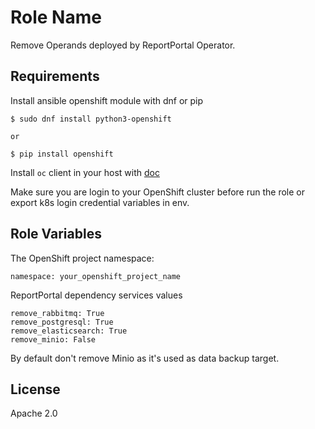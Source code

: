 Role Name
=========

Remove Operands deployed by ReportPortal Operator.

Requirements
------------

Install ansible openshift module with dnf or pip
```
$ sudo dnf install python3-openshift

or

$ pip install openshift
```

Install `oc` client in your host with [doc](https://docs.openshift.com/container-platform/4.3/cli_reference/openshift_cli/getting-started-cli.html "Getting started cli")

Make sure you are login to your OpenShift cluster before run the role or export k8s login credential variables in env.

Role Variables
--------------

The OpenShift project namespace:

    namespace: your_openshift_project_name

ReportPortal dependency services values

    remove_rabbitmq: True
    remove_postgresql: True
    remove_elasticsearch: True
    remove_minio: False

By default don't remove Minio as it's used as data backup target.

License
-------

Apache 2.0

